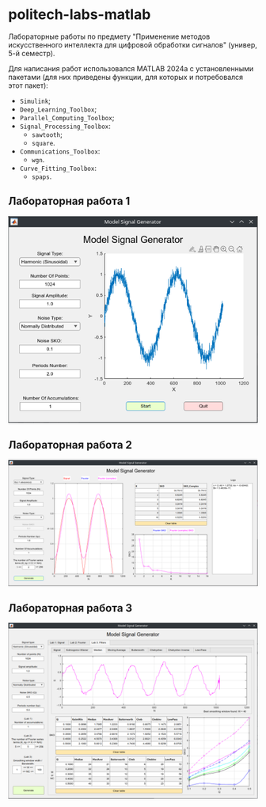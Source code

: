 # politech-labs-matlab

Лабораторные работы по предмету "Применение методов искусственного интеллекта для цифровой обработки сигналов" (универ, 5-й семестр).

Для написания работ использовался MATLAB 2024a с установленными пакетами (для них приведены функции, для которых и потребовался этот пакет):

- `Simulink`;
- `Deep_Learning_Toolbox`;
- `Parallel_Computing_Toolbox`;
- `Signal_Processing_Toolbox`:
  - `sawtooth`;
  - `square`.
- `Communications_Toolbox`:
  - `wgn`.
- `Curve_Fitting_Toolbox`:
  - `spaps`.

## Лабораторная работа 1

![lab_01](.readme_images/lab_01.png)

## Лабораторная работа 2

![lab_02](.readme_images/lab_02.png)

## Лабораторная работа 3

![lab_02](.readme_images/lab_03.png)
